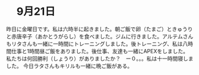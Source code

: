 # 　9月21日
昨日に金曜日です。私は六時半に起きました。朝ご飯で卵（たまご）ときゅうりと赤唐辛子（あかとうがらし）を食べました。ジムに行きました。アルテムさんもリタさんも一緒に一時間にトレーニングしました。後トレーニング、私は八時間仕事と1時間昼ご飯をありました。後仕事、友達も一緒にAPEXをしました。私たちは何回勝利（しょうり）がありましたか？　ー０。。。私は十一時間寝しました。
今日ラタさんもキリルも一緒に晩ご飯がある。
